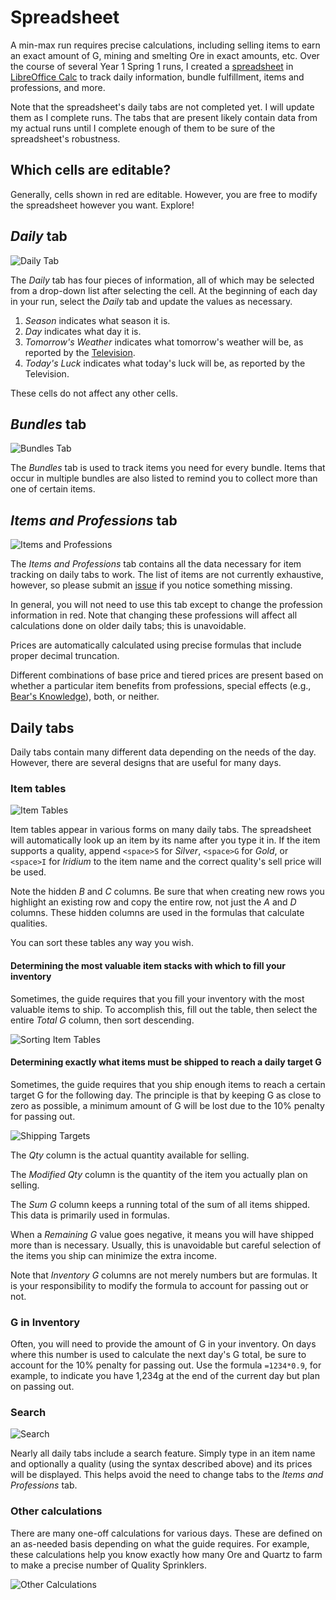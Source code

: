 # Spreadsheet

A min-max run requires precise calculations, including selling items to earn an exact amount of G, mining and smelting Ore in exact amounts, etc. Over the course of several Year 1 Spring 1 runs, I created a [spreadsheet](min-max.ods) in [LibreOffice Calc](https://www.libreoffice.org/download/download) to track daily information, bundle fulfillment, items and professions, and more.

Note that the spreadsheet's daily tabs are not completed yet. I will update them as I complete runs. The tabs that are present likely contain data from my actual runs until I complete enough of them to be sure of the spreadsheet's robustness.

## Which cells are editable?

Generally, cells shown in red are editable. However, you are free to modify the spreadsheet however you want. Explore!

## *Daily* tab

![Daily Tab](images/daily-tab.png)

The *Daily* tab has four pieces of information, all of which may be selected from a drop-down list after selecting the cell. At the beginning of each day in your run, select the *Daily* tab and update the values as necessary.

1. *Season* indicates what season it is.
2. *Day* indicates what day it is.
3. *Tomorrow's Weather* indicates what tomorrow's weather will be, as reported by the [Television](https://stardewvalleywiki.com/Television).
4. *Today's Luck* indicates what today's luck will be, as reported by the Television.

These cells do not affect any other cells.

## *Bundles* tab

![Bundles Tab](images/bundles-tab.png)

The *Bundles* tab is used to track items you need for every bundle. Items that occur in multiple bundles are also listed to remind you to collect more than one of certain items.

## *Items and Professions* tab

![Items and Professions](images/items-and-professions-tab.png)

The *Items and Professions* tab contains all the data necessary for item tracking on daily tabs to work. The list of items are not currently exhaustive, however, so please submit an [issue](https://github.com/nathan-alden-sr/stardew-valley/issues) if you notice something missing.

In general, you will not need to use this tab except to change the profession information in red. Note that changing these professions will affect all calculations done on older daily tabs; this is unavoidable.

Prices are automatically calculated using precise formulas that include proper decimal truncation.

Different combinations of base price and tiered prices are present based on whether a particular item benefits from professions, special effects (e.g., [Bear's Knowledge](https://stardewvalleywiki.com/Bear%27s_Knowledge)), both, or neither.

## Daily tabs

Daily tabs contain many different data depending on the needs of the day. However, there are several designs that are useful for many days.

### Item tables

![Item Tables](images/item-tables.png)

Item tables appear in various forms on many daily tabs. The spreadsheet will automatically look up an item by its name after you type it in. If the item supports a quality, append `<space>S` for *Silver*, `<space>G` for *Gold*, or `<space>I` for *Iridium* to the item name and the correct quality's sell price will be used.

Note the hidden *B* and *C* columns. Be sure that when creating new rows you highlight an existing row and copy the entire row, not just the *A* and *D* columns. These hidden columns are used in the formulas that calculate qualities.

You can sort these tables any way you wish.

#### Determining the most valuable item stacks with which to fill your inventory

Sometimes, the guide requires that you fill your inventory with the most valuable items to ship. To accomplish this, fill out the table, then select the entire *Total G* column, then sort descending.

![Sorting Item Tables](images/sorting-item-tables.png)

#### Determining exactly what items must be shipped to reach a daily target G

Sometimes, the guide requires that you ship enough items to reach a certain target G for the following day. The principle is that by keeping G as close to zero as possible, a minimum amount of G will be lost due to the 10% penalty for passing out.

![Shipping Targets](images/shipping-targets.png)

The *Qty* column is the actual quantity available for selling.

The *Modified Qty* column is the quantity of the item you actually plan on selling.

The *Sum G* column keeps a running total of the sum of all items shipped. This data is primarily used in formulas.

When a *Remaining G* value goes negative, it means you will have shipped more than is necessary. Usually, this is unavoidable but careful selection of the items you ship can minimize the extra income.

Note that *Inventory G* columns are not merely numbers but are formulas. It is your responsibility to modify the formula to account for passing out or not.

### G in Inventory

Often, you will need to provide the amount of G in your inventory. On days where this number is used to calculate the next day's G total, be sure to account for the 10% penalty for passing out. Use the formula `=1234*0.9`, for example, to indicate you have 1,234g at the end of the current day but plan on passing out.

### Search

![Search](images/search.png)

Nearly all daily tabs include a search feature. Simply type in an item name and optionally a quality (using the syntax described above) and its prices will be displayed. This helps avoid the need to change tabs to the *Items and Professions* tab.

### Other calculations

There are many one-off calculations for various days. These are defined on an as-needed basis depending on what the guide requires. For example, these calculations help you know exactly how many Ore and Quartz to farm to make a precise number of Quality Sprinklers.

![Other Calculations](images/other-calculations.png)